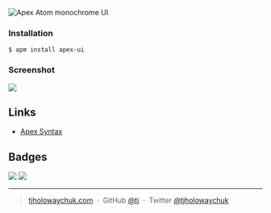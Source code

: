 ![Apex Atom monochrome UI](https://dl.dropboxusercontent.com/u/6396913/Apex/Atom/apex-ui-logo.png)

### Installation

```
$ apm install apex-ui
```

### Screenshot

![](https://dl.dropboxusercontent.com/u/6396913/Apex/Atom/apex-atom.jpg)

## Links

- [Apex Syntax](https://github.com/apex/apex-syntax)

## Badges

[![](http://apex.sh/images/badge.svg)](https://apex.sh/ping/)
![](https://img.shields.io/badge/license-MIT-blue.svg)

---

> [tjholowaychuk.com](http://tjholowaychuk.com) &nbsp;&middot;&nbsp;
> GitHub [@tj](https://github.com/tj) &nbsp;&middot;&nbsp;
> Twitter [@tjholowaychuk](https://twitter.com/tjholowaychuk)
